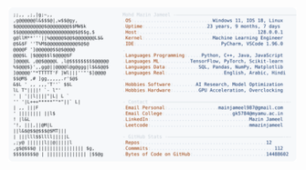 <picture>
  <source srcset="https://raw.githubusercontent.com/mmazinjameel/mmazinjameel/main/dark_mode.svg?v=1754968269" media="(prefers-color-scheme: dark)">
  <img src="https://raw.githubusercontent.com/mmazinjameel/mmazinjameel/main/light_mode.svg?v=1754968269">
</picture>
